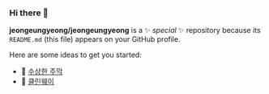 ### Hi there 👋


**jeongeungyeong/jeongeungyeong** is a ✨ _special_ ✨ repository because its `README.md` (this file) appears on your GitHub profile.

Here are some ideas to get you started:

- 🔭 [수상한 주막](https://github.com/jeongeungyeong/jumak)
- 🌱 [클린웨이](https://github.com/SWUCleanWay)


